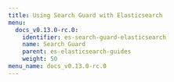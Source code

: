 ```yaml
---
title: Using Search Guard with Elasticsearch
menu:
  docs_v0.13.0-rc.0:
    identifier: es-search-guard-elasticsearch
    name: Search Guard
    parent: es-elasticsearch-guides
    weight: 50
menu_name: docs_v0.13.0-rc.0
---
```



